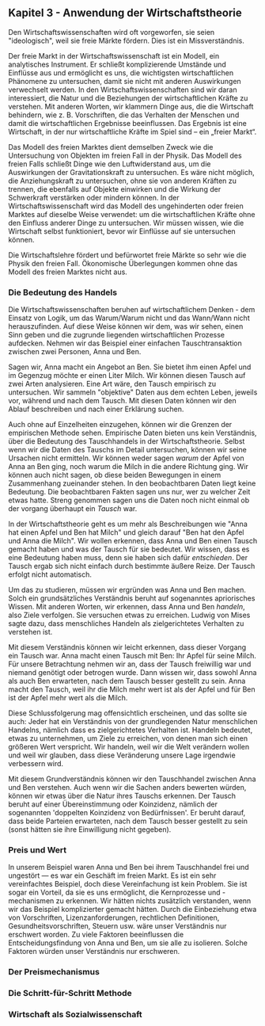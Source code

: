 ## Kapitel 3 - Anwendung der Wirtschaftstheorie

Den Wirtschaftswissenschaften wird oft vorgeworfen, sie seien "ideologisch", weil sie freie Märkte fördern. Dies ist ein Missverständnis.

Der freie Markt in der Wirtschaftswissenschaft ist ein Modell, ein analytisches Instrument. Er schließt komplizierende Umstände und Einflüsse aus und ermöglicht es uns, die wichtigsten wirtschaftlichen Phänomene zu untersuchen, damit sie nicht mit anderen Auswirkungen verwechselt werden. In den Wirtschaftswissenschaften sind wir daran interessiert, die Natur und die Beziehungen der wirtschaftlichen Kräfte zu verstehen. Mit anderen Worten, wir klammern Dinge aus, die die Wirtschaft behindern, wie z. B. Vorschriften, die das Verhalten der Menschen und damit die wirtschaftlichen Ergebnisse beeinflussen. Das Ergebnis ist eine Wirtschaft, in der nur wirtschaftliche Kräfte im Spiel sind – ein „freier Markt“.

Das Modell des freien Marktes dient demselben Zweck wie die Untersuchung von Objekten im freien Fall in der Physik. Das Modell des freien Falls schließt Dinge wie den Luftwiderstand aus, um die Auswirkungen der Gravitationskraft zu untersuchen. Es wäre nicht möglich, die Anziehungskraft zu untersuchen, ohne sie von anderen Kräften zu trennen, die ebenfalls auf Objekte einwirken und die Wirkung der Schwerkraft verstärken oder mindern können. In der Wirtschaftswissenschaft wird das Modell des ungehinderten oder freien Marktes auf dieselbe Weise verwendet: um die wirtschaftlichen Kräfte ohne den Einfluss anderer Dinge zu untersuchen. Wir müssen wissen, wie die Wirtschaft selbst funktioniert, bevor wir Einflüsse auf sie untersuchen können.

Die Wirtschaftslehre fördert und befürwortet freie Märkte so sehr wie die Physik den freien Fall. Ökonomische Überlegungen kommen ohne das Modell des freien Marktes nicht aus.


### Die Bedeutung des Handels

Die Wirtschaftswissenschaften beruhen auf wirtschaftlichem Denken - dem Einsatz von Logik, um das Warum/Warum nicht und das Wann/Wann nicht herauszufinden. Auf diese Weise können wir dem, was wir sehen, einen Sinn geben und die zugrunde liegenden wirtschaftlichen Prozesse aufdecken. Nehmen wir das Beispiel einer einfachen Tauschtransaktion zwischen zwei Personen, Anna und Ben.

Sagen wir, Anna macht ein Angebot an Ben. Sie bietet ihm einen Apfel und im Gegenzug möchte er einen Liter Milch. Wir können diesen Tausch auf zwei Arten analysieren. Eine Art wäre, den Tausch empirisch zu untersuchen. Wir sammeln "objektive" Daten aus dem echten Leben, jeweils vor, während und nach dem Tausch. Mit diesen Daten können wir den Ablauf beschreiben und nach einer Erklärung suchen.

Auch ohne auf Einzelheiten einzugehen, können wir die Grenzen der empirischen Methode sehen. Empirische Daten bieten uns kein Verständnis, über die Bedeutung des Tauschhandels in der Wirtschaftstheorie. Selbst wenn wir die Daten des Tauschs im Detail untersuchen, können wir seine Ursachen nicht ermitteln. Wir können weder sagen *warum* der Apfel von Anna an Ben ging, noch warum die Milch in die andere Richtung ging. Wir können auch nicht sagen, ob diese beiden Bewegungen in einem Zusammenhang zueinander stehen. In den beobachtbaren Daten liegt keine Bedeutung. Die beobachtbaren Fakten sagen uns nur, wer zu welcher Zeit etwas hatte. Streng genommen sagen uns die Daten noch nicht einmal ob der vorgang überhaupt ein *Tausch* war.

In der Wirtschaftstheorie geht es um mehr als Beschreibungen wie "Anna hat einen Apfel und Ben hat Milch" und gleich darauf "Ben hat den Apfel und Anna die Milch". Wir wollen erkennen, dass Anna und Ben einen Tausch gemacht haben und was der Tausch für sie bedeutet. Wir wissen, dass es eine Bedeutung haben muss, denn sie haben sich dafür *entschieden*. Der Tausch ergab sich nicht einfach durch bestimmte äußere Reize. Der Tausch erfolgt nicht automatisch.

Um das zu studieren, müssen wir ergründen was Anna und Ben machen. Solch ein grundsätzliches Verständnis beruht auf sogenanntes apriorisches Wissen. Mit anderen Worten, wir erkennen, dass Anna und Ben *handeln*, also Ziele verfolgen. Sie versuchen etwas zu erreichen. Ludwig von Mises sagte dazu, dass menschliches Handeln als zielgerichtetes Verhalten zu verstehen ist.

Mit diesem Verständnis können wir leicht erkennen, dass dieser Vorgang ein Tausch war. Anna macht einen Tausch mit Ben: Ihr Apfel für seine Milch. Für unsere Betrachtung nehmen wir an, dass der Tausch freiwillig war und niemand genötigt oder betrogen wurde. Dann wissen wir, dass sowohl Anna als auch Ben erwarteten, nach dem Tausch besser gestellt zu sein. Anna macht den Tausch, weil ihr die Milch mehr wert ist als der Apfel und für Ben ist der Apfel mehr wert als die Milch.

Diese Schlussfolgerung mag offensichtlich erscheinen, und das sollte sie auch: Jeder hat ein Verständnis von der grundlegenden Natur menschlichen Handelns, nämlich dass es zielgerichtetes Verhalten ist. Handeln bedeutet, etwas zu unternehmen, um Ziele zu erreichen, von denen man sich einen größeren Wert verspricht. Wir handeln, weil wir die Welt verändern wollen und weil wir glauben, dass diese Veränderung unsere Lage irgendwie verbessern wird.

Mit diesem Grundverständnis können wir den Tauschhandel zwischen Anna und Ben verstehen. Auch wenn wir die Sachen anders bewerten würden, können wir etwas über die Natur ihres Tauschs erkennen. Der Tausch beruht auf einer Übereinstimmung oder Koinzidenz, nämlich der sogenannten 'doppelten Koinzidenz von Bedürfnissen'. Er beruht darauf, dass beide Parteien erwarteten, nach dem Tausch besser gestellt zu sein (sonst hätten sie ihre Einwilligung nicht gegeben).


### Preis und Wert

In unserem Beispiel waren Anna und Ben bei ihrem Tauschhandel frei und ungestört — es war ein Geschäft im freien Markt. Es ist ein sehr vereinfachtes Beispiel, doch diese Vereinfachung ist kein Problem. Sie ist sogar ein Vorteil, da sie es uns ermöglicht, die Kernprozesse und -mechanismen zu erkennen. Wir hätten nichts zusätzlich verstanden, wenn wir das Beispiel komplizierter gemacht hätten. Durch die Einbeziehung etwa von Vorschriften, Lizenzanforderungen, rechtlichen Definitionen, Gesundheitsvorschriften, Steuern usw. wäre unser Verständnis nur erschwert worden. Zu viele Faktoren beeinflussen die Entscheidungsfindung von Anna und Ben, um sie alle zu isolieren. Solche Faktoren würden unser Verständnis nur erschweren.


### Der Preismechanismus


### Die Schritt-für-Schritt Methode


### Wirtschaft als Sozialwissenschaft
